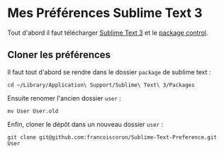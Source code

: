 # Mes Préférences Sublime Text 3

Tout d'abord il faut télécharger [Sublime Text 3](http://www.sublimetext.com/3) et le [package control](https://sublime.wbond.net/installation#st3).

## Cloner les préférences

Il faut tout d'abord se rendre dans le dossier `package` de sublime text :
```
cd ~/Library/Application\ Support/Sublime\ Text\ 3/Packages
```

Ensuite renomer l'ancien dossier `user` :

```
mv User User.old
``` 

Enfin, cloner le dépôt dans un nouveau dossier `user` :

```
git clone git@github.com:francoiscoron/Sublime-Text-Preference.git User
```


